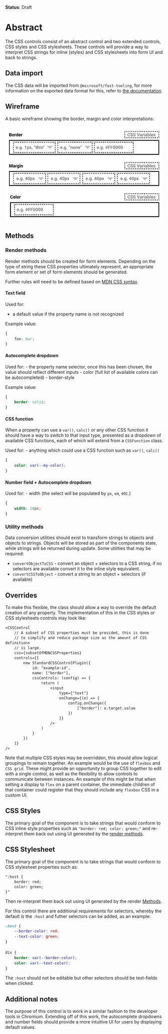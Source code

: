 **Status**: Draft

# Abstract

The CSS controls consist of an abstract control and two extended controls, CSS styles and CSS stylesheets. These controls will provide a way to interpret CSS strings for inline (styles) and CSS stylesheets into form UI and back to strings.

## Data import

The CSS data will be imported from `@microsoft/fast-tooling`, for more information on the exported data format for this, refer to [the documentation](../../../../fast-tooling/src/data-utilities/mapping.mdn-data.md).

## Wireframe

A basic wireframe showing the border, margin and color interpretations:

![example-css-custom-control-wireframes.png](./example-css-custom-control-wireframes.png)

## Methods

### Render methods

Render methods should be created for form elements. Depending on the type of string these CSS properties ultimately represent, an appropriate form element or set of form elements should be generated.

Further rules will need to be defined based on [MDN CSS syntax](https://github.com/mdn/data/blob/master/css/syntaxes.json).

#### Text field

Used for:
- a default value if the property name is not recognized

Example value:
```css
{
    foo: bar;
}
```

#### Autocomplete dropdown

Used for:
    - the property name selector, once this has been chosen, the value should reflect different inputs
    - color (full list of available colors can be autocompleted)
    - border-style

Example value:
```css
{
    border: solid;
}
```

#### CSS function

When a property can use a `var()`, `calc()` or any other CSS function it should have a way to switch to that input type, presented as a dropdown of available CSS functions, each of which will extend from a `CSSFunction` class. 

Used for:
    - anything which could use a CSS function such as `var()`, `calc()`

```css
{
    color: var(--my-color);
}
```

#### Number field + Autocomplete dropdown

Used for:
    - width (the select will be populated by `px`, `em`, etc.)

```css
{
    width: 20px;
}
```

### Utility methods

Data conversion utilities should exist to transform strings to objects and objects to strings. Objects will be stored as part of the components state, while strings will be returned during update.
Some utilities that may be required:
- `convertObjectToCSS` - convert an object + selectors to a CSS string, if no selectors are available convert it to the inline style equivalent.
- `convertCSSToObject` - convert a string to an object + selectors (if available)

## Overrides

To make this flexible, the class should allow a way to override the default creation of any property. The implementation of this in the CSS styles or CSS stylesheets controls may look like:

```tsx
<CSSControl
    // A subset of CSS properties must be provided, this is done
    // to simplify and reduce package size as the amount of CSS definitions
    // is large.
    css={subsetOfMDNCSSProperties}
    controls={[
        new StandardCSSControlPlugin({
            id: "example-id",
            name: ["border"],
            cssControls: (config) => {
                return (
                    <input
                        type={"text"}
                        onChange={(e) => {
                            config.onChange({
                                ["border"]: e.target.value
                            })
                        }}
                    />
                )
            }
        })
    ]}
/>
```

Note that multiple CSS styles may be overridden, this should allow logical groupings to remain together. An example would be the use of `flexbox` and `CSS grid`. These might provide an opportunity to group CSS together to edit with a single control, as well as the flexibility to allow controls to communicate between instances. An example of this might be that when setting a display to `flex` on a parent container, the immediate children of that container could register that they should include any `flexbox` CSS in a custom UI.

## CSS Styles

The primary goal of the component is to take strings that would conform to CSS inline style properties such as `"border: red; color: green;"` and re-interpret them back out using UI generated by the [render methods](#render-methods).

## CSS Stylesheet

The primary goal of the component is to take strings that would conform to CSS stylesheet properties such as:

```
":host {
    border: red;
    color: green;
}"
```

Then re-interpret them back out using UI generated by the render [Methods](#methods).

For this control there are additional requirements for selectors, whereby the default is the `:host` and futher selectors can be added, as an example:

```css
:host {
    --border-color: red;
    --text-color: green;
}

div {
    border: var(--border-color);
    color: var(--text-color);
}
```

The `:host` should not be editable but other selectors should be text-fields when clicked.

## Additional notes

The purpose of this control is to work in a similar fashion to the developer tools in Chromium. Extending off of this work, the autocomplete dropdowns and number fields should provide a more intuitive UI for users by displaying default values.

